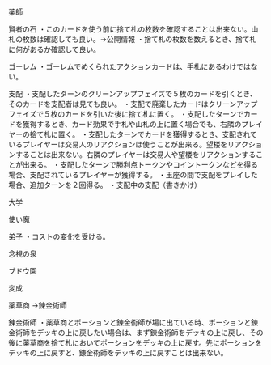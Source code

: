 薬師

賢者の石
・このカードを使う前に捨て札の枚数を確認することは出来ない。山札の枚数は確認しても良い。→公開情報
・捨て札の枚数を数えるとき、捨て札に何があるか確認して良い。

ゴーレム
・ゴーレムでめくられたアクションカードは、手札にあるわけではない。

支配
・支配したターンのクリーンアップフェイズで５枚のカードを引くとき、そのカードを支配者は見ても良い。
・支配で廃棄したカードはクリーンアップフェイズで５枚のカードを引いた後に捨て札に置く。
・支配したターンでカードを獲得するとき、カード効果で手札や山札の上に置く場合でも、右隣のプレイヤーの捨て札に置く。
・支配したターンでカードを獲得するとき、支配されているプレイヤーは交易人のリアクションは使うことが出来る。望楼をリアクションすることは出来ない。右隣のプレイヤーは交易人や望楼をリアクションすることが出来る。
・支配したターンで勝利点トークンやコイントークンなどを得る場合、支配されているプレイヤーが獲得する。
・玉座の間で支配をプレイした場合、追加ターンを２回得る。
・支配中の支配（書きかけ）

大学

使い魔

弟子
・コストの変化を受ける。

念視の泉

ブドウ園

変成

薬草商
→錬金術師

錬金術師
・薬草商とポーションと錬金術師が場に出ている時、ポーションと錬金術師をデッキの上に戻したい場合は、まず錬金術師をデッキの上に戻し、その後に薬草商を捨て札においてポーションをデッキの上に戻す。先にポーションをデッキの上に戻すと、錬金術師をデッキの上に戻すことは出来ない。


